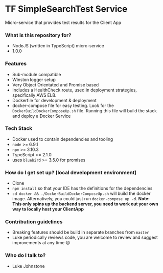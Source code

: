 # TF SimpleSearchTest Service #

Micro-service that provides test results for the Client App

### What is this repository for? ###

* NodeJS (written in TypeScript) micro-service
* 1.0.0

### Features ###

* Sub-module compatible 
* Winston logger setup
* Very Object Orientated and Promise based
* Includes a HealthCheck route, used in deployment strategies, specifically AWS ELB.
* Dockerfile for development & deployment
* docker-compose file for easy testing. Look for the `DockerBuildDockerComposeUp.sh` file. Running this file will build the stack and deploy a Docker Service

### Tech Stack ###

* Docker used to contain dependencies and tooling
* `node` >= 6.9.1
* `npm` >= 3.10.3 
* TypeScript >= 2.1.0
* uses `bluebird` >= 3.5.0 for promises

### How do I get set up? (local development environment) ###

* Clone
* `npm install` so that your IDE has the definitions for the dependencies
* `cd docker && ./DockerBuildDockerComposeUp.sh` will build the docker image. Alternatively, you could just run `docker-compose up -d`. **Note: This only spins up the backend server, you need to work out your own way to locally host your ClientApp** 

### Contribution guidelines ###

* Breaking features should be build in separate branches from `master`
* Luke periodically reviews code, you are welcome to review and suggest improvements at any time :smile:

### Who do I talk to? ###

* Luke Johnstone